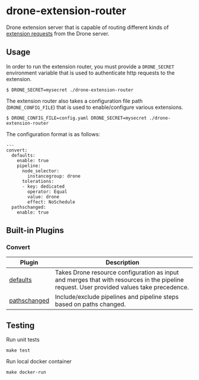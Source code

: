 # drone-extension-router

Drone extension server that is capable of routing different kinds of [extension requests](https://docs.drone.io/extensions/overview/) from the Drone server.

## Usage

In order to run the extension router, you must provide a `DRONE_SECRET` environment variable that is used to authenticate http requests to the extension.

```
$ DRONE_SECRET=mysecret ./drone-extension-router
```

The extension router also takes a configuration file path (`DRONE_CONFIG_FILE`) that is used to enable/configure various extensions.

```
$ DRONE_CONFIG_FILE=config.yaml DRONE_SECRET=mysecret ./drone-extension-router
```

The configuration format is as follows:
```
---
convert:
  defaults:
    enable: true
    pipeline:
      node_selector:
        instancegroup: drone
      tolerations:
      - key: dedicated
        operator: Equal
        value: drone
        effect: NoSchedule
  pathschanged:
    enable: true
```

## Built-in Plugins

### Convert

|Plugin|Description|
|-|-|
|[defaults](./internal/plugin/convert/defaults/)|Takes Drone resource configuration as input and merges that with resources in the pipeline request. User provided values take precedence.|
|[pathschanged](https://github.com/meltwater/drone-convert-pathschanged)|Include/exclude pipelines and pipeline steps based on paths changed.|

## Testing

Run unit tests
```
make test
```

Run local docker container
```
make docker-run
```
